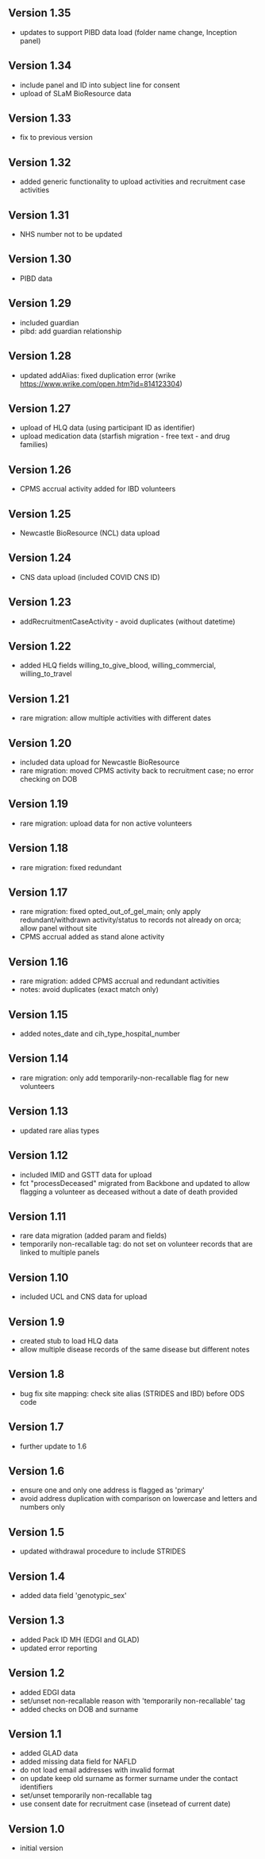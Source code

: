 ## Version 1.35
* updates to support PIBD data load (folder name change, Inception panel)

## Version 1.34
* include panel and ID into subject line for consent
* upload of SLaM BioResource data

## Version 1.33
* fix to previous version

## Version 1.32
* added generic functionality to upload activities and recruitment case activities

## Version 1.31
* NHS number not to be updated

## Version 1.30
* PIBD data

## Version 1.29
* included guardian
* pibd: add guardian relationship

## Version 1.28
* updated addAlias: fixed duplication error (wrike https://www.wrike.com/open.htm?id=814123304)

## Version 1.27
* upload of HLQ data (using participant ID as identifier)
* upload medication data (starfish migration - free text - and drug families)

## Version 1.26
* CPMS accrual activity added for IBD volunteers

## Version 1.25
* Newcastle BioResource (NCL) data upload

## Version 1.24
* CNS data upload (included COVID CNS ID)

## Version 1.23
* addRecruitmentCaseActivity - avoid duplicates (without datetime)

## Version 1.22
* added HLQ fields willing_to_give_blood, willing_commercial, willing_to_travel

## Version 1.21
* rare migration: allow multiple activities with different dates

## Version 1.20
* included data upload for Newcastle BioResource
* rare migration: moved CPMS activity back to recruitment case; no error checking on DOB

## Version 1.19
* rare migration: upload data for non active volunteers

## Version 1.18
* rare migration: fixed redundant

## Version 1.17
* rare migration: fixed opted_out_of_gel_main; only apply redundant/withdrawn activity/status to records not already on orca; allow panel without site
* CPMS accrual added as stand alone activity

## Version 1.16
* rare migration: added CPMS accrual and redundant activities
* notes: avoid duplicates (exact match only)

## Version 1.15
* added notes_date and cih_type_hospital_number

## Version 1.14
* rare migration: only add temporarily-non-recallable flag for new volunteers

## Version 1.13
* updated rare alias types

## Version 1.12
* included IMID and GSTT data for upload
* fct "processDeceased" migrated from Backbone and updated to allow flagging a volunteer as deceased without a date of death provided

## Version 1.11
* rare data migration (added param and fields)
* temporarily non-recallable tag: do not set on volunteer records that are linked to multiple panels

## Version 1.10
* included UCL and CNS data for upload

## Version 1.9
* created stub to load HLQ data
* allow multiple disease records of the same disease but different notes

## Version 1.8
* bug fix site mapping: check site alias (STRIDES and IBD) before ODS code

## Version 1.7
* further update to 1.6

## Version 1.6
* ensure one and only one address is flagged as 'primary'
* avoid address duplication with comparison on lowercase and letters and numbers only

## Version 1.5
* updated withdrawal procedure to include STRIDES

## Version 1.4
* added data field 'genotypic_sex'

## Version 1.3
* added Pack ID MH (EDGI and GLAD)
* updated error reporting

## Version 1.2
* added EDGI data
* set/unset non-recallable reason with 'temporarily non-recallable' tag
* added checks on DOB and surname

## Version 1.1
* added GLAD data
* added missing data field for NAFLD
* do not load email addresses with invalid format
* on update keep old surname as former surname under the contact identifiers
* set/unset temporarily non-recallable tag
* use consent date for recruitment case (insetead of current date)

## Version 1.0
* initial version
